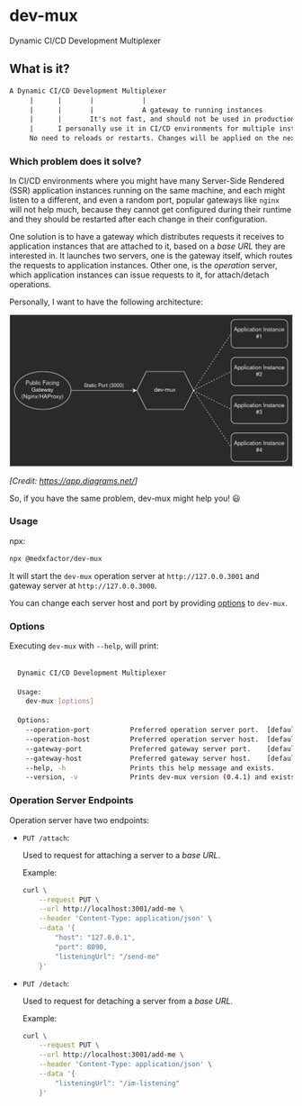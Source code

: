 # dev-mux

Dynamic CI/CD Development Multiplexer

## What is it?

```txt
A Dynamic CI/CD Development Multiplexer
     |      |       |            |
     |      |       |            A gateway to running instances
     |      |       It's not fast, and should not be used in production
     |      I personally use it in CI/CD environments for multiple instances
     No need to reloads or restarts. Changes will be applied on the next request
```

### Which problem does it solve?

In CI/CD environments where you might have many Server-Side Rendered (SSR) application instances running on the same machine, and each might listen to a different, and even a random port, popular gateways like `nginx` will not help much, because they cannot get configured during their runtime and they should be restarted after each change in their configuration.

One solution is to have a gateway which distributes requests it receives to application instances that are attached to it, based on a _base URL_ they are interested in. It launches two servers, one is the gateway itself, which routes the requests to application instances. Other one, is the _operation_ server, which application instances can issue requests to it, for attach/detach operations.

Personally, I want to have the following architecture:

![diagram that represent an example scenario where dev-mux works best](./diagram.png)

*[Credit: <https://app.diagrams.net/>]*

So, if you have the same problem, dev-mux might help you! 😃

### Usage

npx:

  ```sh
  npx @medxfactor/dev-mux
  ```

It will start the `dev-mux` operation server at `http://127.0.0.3001` and gateway server at `http://127.0.0.3000`.

You can change each server host and port by providing [options](#options) to `dev-mux`.

### Options

Executing `dev-mux` with `--help`, will print:

```sh

  Dynamic CI/CD Development Multiplexer

  Usage:
    dev-mux [options]

  Options:
    --operation-port          Preferred operation server port.  [default: 3001]
    --operation-host          Preferred operation server host.  [default: '127.0.0.1']
    --gateway-port            Preferred gateway server port.    [default: 3000]
    --gateway-host            Preferred gateway server host.    [default: '127.0.0.1']
    --help, -h                Prints this help message and exists.
    --version, -v             Prints dev-mux version (0.4.1) and exists.


```

### Operation Server Endpoints

Operation server have two endpoints:

- `PUT /attach`:

  Used to request for attaching a server to a _base URL_.

  Example:

  ```sh
  curl \
      --request PUT \
      --url http://localhost:3001/add-me \
      --header 'Content-Type: application/json' \
      --data '{
          "host": "127.0.0.1",
          "port": 8090,
          "listeningUrl": "/send-me"
      }'
  ```

- `PUT /detach`:

  Used to request for detaching a server from a _base URL_.

  Example:

  ```sh
  curl \
      --request PUT \
      --url http://localhost:3001/add-me \
      --header 'Content-Type: application/json' \
      --data '{
          "listeningUrl": "/im-listening"
      }'
  ```
